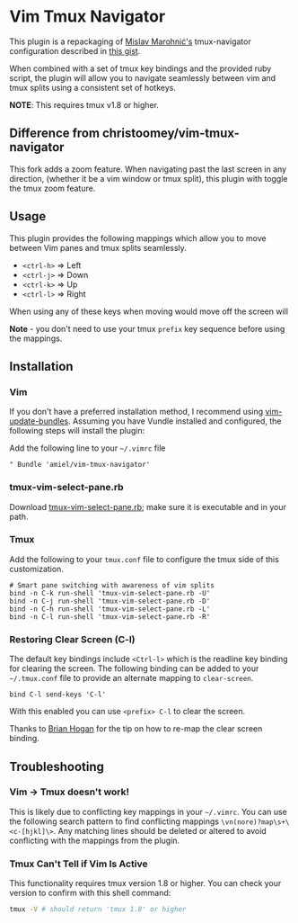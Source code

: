 Vim Tmux Navigator
==================

This plugin is a repackaging of [Mislav Marohnić's][] tmux-navigator
configuration described in [this gist][].

When combined with a set of tmux key bindings and the provided ruby script,
the plugin will allow you to navigate seamlessly between vim and tmux splits
using a consistent set of hotkeys.

**NOTE**: This requires tmux v1.8 or higher.

Difference from christoomey/vim-tmux-navigator
----------------------------------------------

This fork adds a zoom feature. When navigating past the last screen in any direction,
(whether it be a vim window or tmux split), this plugin with toggle the tmux zoom feature.

Usage
-----

This plugin provides the following mappings which allow you to move between
Vim panes and tmux splits seamlessly.

- `<ctrl-h>` => Left
- `<ctrl-j>` => Down
- `<ctrl-k>` => Up
- `<ctrl-l>` => Right

When using any of these keys when moving would move off the screen will

**Note** - you don't need to use your tmux `prefix` key sequence before using
the mappings.


Installation
------------

### Vim

If you don't have a preferred installation method, I recommend using [vim-update-bundles][].
Assuming you have Vundle installed and configured, the following steps will
install the plugin:

Add the following line to your `~/.vimrc` file

``` vim
" Bundle 'amiel/vim-tmux-navigator'
```

### tmux-vim-select-pane.rb

Download [tmux-vim-select-pane.rb](https://github.com/amiel/dotfiles/blob/master/bin/tmux-vim-select-pane.rb);
make sure it is executable and in your path.

### Tmux

Add the following to your `tmux.conf` file to configure the tmux side of
this customization.

``` tmux
# Smart pane switching with awareness of vim splits
bind -n C-k run-shell 'tmux-vim-select-pane.rb -U'
bind -n C-j run-shell 'tmux-vim-select-pane.rb -D'
bind -n C-h run-shell 'tmux-vim-select-pane.rb -L'
bind -n C-l run-shell 'tmux-vim-select-pane.rb -R'
```



### Restoring Clear Screen (C-l)

The default key bindings include `<Ctrl-l>` which is the readline key binding
for clearing the screen. The following binding can be added to your `~/.tmux.conf` file to provide an alternate mapping to `clear-screen`.

``` tmux
bind C-l send-keys 'C-l'
```

With this enabled you can use `<prefix> C-l` to clear the screen.

Thanks to [Brian Hogan][] for the tip on how to re-map the clear screen binding.

Troubleshooting
---------------

### Vim -> Tmux doesn't work!

This is likely due to conflicting key mappings in your `~/.vimrc`. You can use
the following search pattern to find conflicting mappings `\vn(nore)?map\s+\<c-[hjkl]\>`. Any matching lines should be deleted or altered to avoid conflicting
with the mappings from the plugin.

### Tmux Can't Tell if Vim Is Active

This functionality requires tmux version 1.8 or higher. You can check your
version to confirm with this shell command:

``` bash
tmux -V # should return 'tmux 1.8' or higher
```

[Brian Hogan]: https://twitter.com/bphogan
[Mislav Marohnić's]: http://mislav.uniqpath.com/
[vim-update-bundles]: https://github.com/bronson/vim-update-bundles
[this blog post]: http://www.codeography.com/2013/06/19/navigating-vim-and-tmux-splits
[this gist]: https://gist.github.com/mislav/5189704
